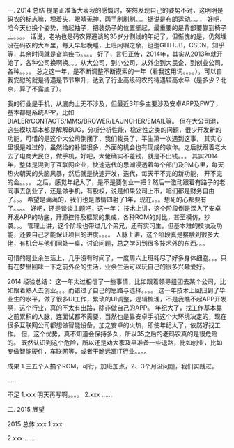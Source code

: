 一. 2014 总结
    提笔正准备大表我的感慨时，突然发现自己的姿势不对，这明明是码农的标志嘛，埋着头，眼睛无神，两手刷刷刷。。。据说是布朗运动。。。，
  好吧，咱今天也换个姿势，撸起袖子，把装奶子的位置挺起，最重要的是背部要靠到椅子上。。。。
     话说，老衲也是码农界避谈的35岁分割线的年纪了，但惭愧的是，仍然埋没在码农的大军里，每天早起晚睡，上班闲暇之余，逛逛GITHUB，CSDN，知乎等，其余时间就是奋笔疾书。。。。
  好了，言归正传，2014年，其实从2013年就开始了，各种公司换啊换。。。从大公司，到小公司，从外企到大民企，到创业公司，各种。。。。
  总之这一年，是不断调整不断摸索的一年（看我这用词。。。。），可以自我安慰的就是待遇是节节攀升，达到了行业高级码农的待遇较高水平（是多少？北京，算了不露底了）。
  
  我的行业是手机，从底向上无不涉及，但最近3年多主要涉及安卓APP及FW了，基本都是系统APP，比如DIALER/CONTACTS/MMS/BROWER/LAUNCHER/EMAIL等。
  但在大公司混，这些模块基本都是解解BUG，分析分析性能，稳定性之类的问题，很少开发新的功能，可惜的是这个大公司倒闭了，我们裁员了，平生第一次遇到这事，
  其实心里很是难过的，虽然给的补偿很多，外面的机会也有现成的收你。之后就跟着老大去了电商大民企，做手机，好吧，大佬确实不差钱，就是不出钱。。。
  其实2014年，整体是混到了互联网企业，快速迭代的思潮浸透着每个部门及PM心里，每天热火朝天的头脑风暴，然后就是快速开发，迭代，每天干不完的新功能，
  开不完的会。。。。
  之后，感觉年纪大了，是不是要创业一把？然后一激动跟着有路子的老同事去创业了，还是做手机，有股权，说是如果公司上市，咱们都是财务自由了。。。
  希望是满满的，我们也是激情四射了1年，现在。。。想死的心都要有了。。。。
  好吧，还是谈谈主题吧，这一年：
  技术上讲，这个阶段倒是深入了安卓开发APP的功底，开源控件及框架的集成，各种ROM的对比，甚至模仿，抄袭。。。
  管理上讲，这个阶段也带过几个弟兄，还有实习生，但基本难的模块及功能，还要自己才能保证项目的进度。。。。
  人脉上讲，这个阶段真是接触到很多大佬，有机会与他们同处一桌，讨论问题，总之学习到很多技术外的东西。。。
  
  可惜的是业余生活上，几乎没有时间了，一度周六上班耗尽了好多身体细胞。。。只有在梦里回味一下之前外企的生活，业余生活可以玩自己的很多兴趣爱好。
  
2014 经验总结：
  这一年太过相信了一些事情，比如跟着领导组团去某个公司，比如跟着熟人去创业。。。而错过了自己的思路与选择。。。。
  这一年技术上回归到了毕业生的水平，做了很多UI工作，繁琐的UI调整，逻辑梳理，不是我瞧不起APP开发啊，这个行业，真的不太有出路，除非做自己的APP。
  年纪大了，找工作基本靠之前累积的人脉，连面试都不需要，当然也是靠安卓手机这个大环境决定的，现在很多互联网公司都想做智能设备，加之安卓的火热，即使年纪大了，依然好找工作。
  但，这个优势，真不知道会保持多久，所以35之后的老码农真的是很危险的。
  既然认识到这个危险，所以还是劝大家及早准备一些退路，比如创业，比如专做智能硬件，车联网等，或者干脆远离IT行业。。。。

成果
1.三五个人搞个ROM，可行，加班加点，2、3个月没问题，我们实践过。

……

不足
1.xxx
明天再写啊。。。。
2.xxx
……

二. 2015 展望

2015 总体 xxx
1.xxx

2.xxx
……
